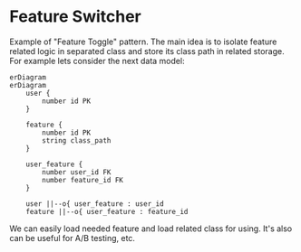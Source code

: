 # Feature Switcher

Example of "Feature Toggle" pattern. The main idea is to isolate feature related logic in separated class and store its class path in related storage. For example lets consider the next data model:

```mermaid
erDiagram
erDiagram
    user {
        number id PK
    }
    
    feature {
        number id PK
        string class_path
    }

    user_feature {
        number user_id FK
        number feature_id FK
    }

    user ||--o{ user_feature : user_id
    feature ||--o{ user_feature : feature_id
```
We can easily load needed feature and load related class for using. It's also can be useful for A/B testing, etc.